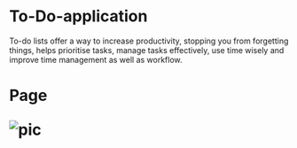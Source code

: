 # To-Do-application
To-do lists offer a way to increase productivity, stopping you from forgetting things, helps prioritise tasks, manage tasks effectively, use time wisely and improve time management as well as workflow.

<h1>
  Page
  
  ![pic](https://user-images.githubusercontent.com/70971734/160449832-c4a5ecbc-4c4a-4616-b86b-63e8629508de.jpeg)
